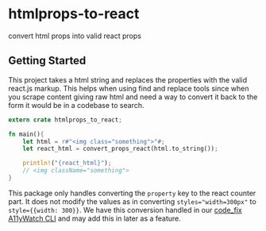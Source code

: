 # htmlprops-to-react

convert html props into valid react props

## Getting Started

This project takes a html string and replaces the properties with the valid react.js markup.
This helps when using find and replace tools since when you scrape content giving raw html and need a way to convert it back to the form it would be in a codebase to search.

```rust
extern crate htmlprops_to_react;

fn main(){
    let html = r#"<img class="something">"#;
    let react_html = convert_props_react(html.to_string());

    println!("{react_html}");
    // <img className="something">
}
```

This package only handles converting the `property` key to the react counter part. It does not modify the values as in converting `styles="width=300px"` to `style={{width: 300}}`.
We have this conversion handled in our [code_fix A11yWatch CLI](https://github.com/A11yWatch/a11ywatch/blob/main/cli/src/fs/code_fix.rs) and may add this in later as a feature.
